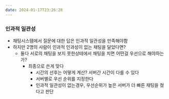```yaml
---
date: 2024-01-17T23:26:28
---
```

### 인과적 일관성
- 채팅시스템에서 질문에 대한 답은 인과적 일관성을 만족해야함
- 하지만 2명의 사람이 인과적 인과성이 없는 채팅을 달았다면?
	- 둘다 서로의 채팅을 보지 못한상테에서 채팅을 치면 어떤걸 우선으로 해야하는가?
		- 최종으로 쓴게 맞다
			- 시간의 선후는 어떻게 계산? 서버간 시간이 다를 수 있다
			- 서버별로 우선 순위를 지정한다
			- 인과적 일관성이 없는경우, 우선순위가 높은 서버가 더 빠른 채팅을 쳤다고 판단